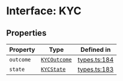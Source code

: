 # Interface: KYC

## Properties

| Property | Type | Defined in |
| ------ | ------ | ------ |
| `outcome` | [`KYCOutcome`](/docs/packages/sdk/enumerations/KYCOutcome.md) | [types.ts:184](https://github.com/monerium/js-monorepo/blob/main/packages/sdk/src/types.ts#L184) |
| `state` | [`KYCState`](/docs/packages/sdk/enumerations/KYCState.md) | [types.ts:183](https://github.com/monerium/js-monorepo/blob/main/packages/sdk/src/types.ts#L183) |
